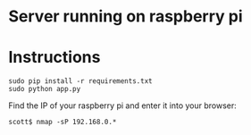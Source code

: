 # Server running on raspberry pi

# Instructions

    sudo pip install -r requirements.txt
    sudo python app.py

Find the IP of your raspberry pi and enter it into your browser:

    scott$ nmap -sP 192.168.0.*


